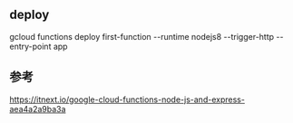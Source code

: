 
## deploy
gcloud functions deploy first-function --runtime nodejs8 --trigger-http --entry-point app

## 参考

https://itnext.io/google-cloud-functions-node-js-and-express-aea4a2a9ba3a